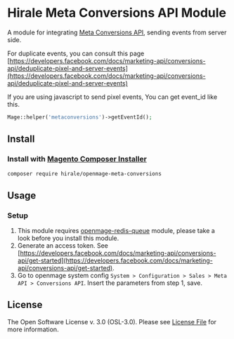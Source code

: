 # Hirale Meta Conversions API Module

A module for integrating [Meta Conversions API](https://developers.facebook.com/docs/marketing-api/conversions-api/get-started), sending events from server side.

For duplicate events, you can consult this page [https://developers.facebook.com/docs/marketing-api/conversions-api/deduplicate-pixel-and-server-events](https://developers.facebook.com/docs/marketing-api/conversions-api/deduplicate-pixel-and-server-events)

If you are using javascript to send pixel events, You can get event_id like this.

``` php
Mage::helper('metaconversions')->getEventId();
```

## Install

### Install with [Magento Composer Installer](https://github.com/Cotya/magento-composer-installer)

```bash
composer require hirale/openmage-meta-conversions
```

## Usage

### Setup
1. This module requires [openmage-redis-queue](https://github.com/hirale/openmage-redis-queue) module, please take a look before you install this module.
2. Generate an access token. See [https://developers.facebook.com/docs/marketing-api/conversions-api/get-started](https://developers.facebook.com/docs/marketing-api/conversions-api/get-started).
3. Go to openmage system config `System > Configuration > Sales > Meta API > Conversions API`. Insert the parameters from step 1, save.


## License

The Open Software License v. 3.0 (OSL-3.0). Please see [License File](LICENSE.md) for more information.